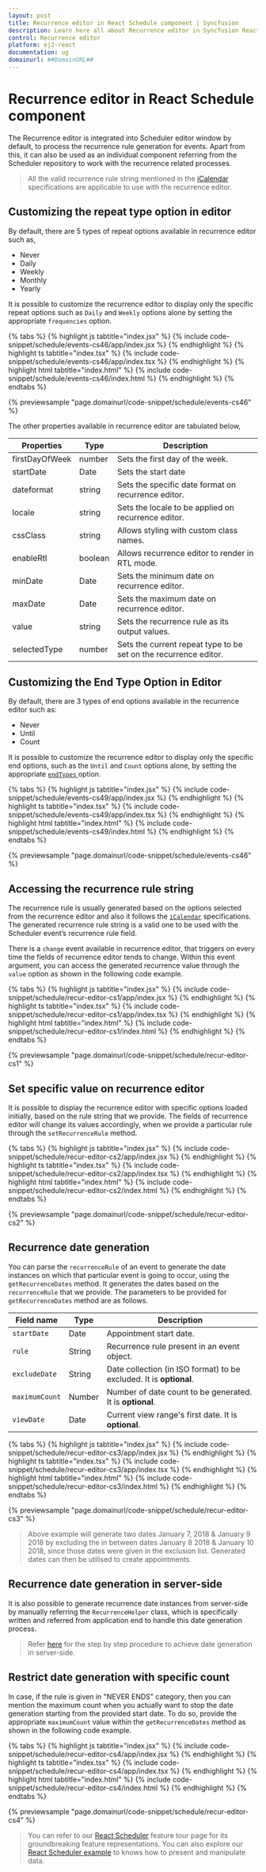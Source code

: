 ```yaml
---
layout: post
title: Recurrence editor in React Schedule component | Syncfusion
description: Learn here all about Recurrence editor in Syncfusion React Schedule component of Syncfusion Essential JS 2 and more.
control: Recurrence editor 
platform: ej2-react
documentation: ug
domainurl: ##DomainURL##
---
```


# Recurrence editor in React Schedule component

The Recurrence editor is integrated into Scheduler editor window by default, to process the recurrence rule generation for events. Apart from this, it can also be used as an individual component referring from the Scheduler repository to work with the recurrence related processes.

> All the valid recurrence rule string mentioned in the [iCalendar](https://datatracker.ietf.org/doc/html/rfc5545#section-3.3.10) specifications are applicable to use with the recurrence editor.

## Customizing the repeat type option in editor

By default, there are 5 types of repeat options available in recurrence editor such as,

* Never
* Daily
* Weekly
* Monthly
* Yearly

It is possible to customize the recurrence editor to display only the specific repeat options such as `Daily` and `Weekly` options alone by setting the appropriate `frequencies` option.

{% tabs %}
{% highlight js tabtitle="index.jsx" %}
{% include code-snippet/schedule/events-cs46/app/index.jsx %}
{% endhighlight %}
{% highlight ts tabtitle="index.tsx" %}
{% include code-snippet/schedule/events-cs46/app/index.tsx %}
{% endhighlight %}
{% highlight html tabtitle="index.html" %}
{% include code-snippet/schedule/events-cs46/index.html %}
{% endhighlight %}
{% endtabs %}
        
{% previewsample "page.domainurl/code-snippet/schedule/events-cs46" %}

The other properties available in recurrence editor are tabulated below,

| Properties | Type | Description |
|------------|------|-------------|
| firstDayOfWeek | number | Sets the first day of the week.|
| startDate | Date | Sets the start date |
| dateformat | string | Sets the specific date format on recurrence editor.|
| locale | string | Sets the locale to be applied on recurrence editor.|
| cssClass | string | Allows styling with custom class names.|
| enableRtl | boolean | Allows recurrence editor to render in RTL mode.|
| minDate | Date | Sets the minimum date on recurrence editor.|
| maxDate | Date | Sets the maximum date on recurrence editor.|
| value | string | Sets the recurrence rule as its output values.|
| selectedType | number | Sets the current repeat type to be set on the recurrence editor.|

## Customizing the End Type Option in Editor

By default, there are 3 types of end options available in the recurrence editor such as:

* Never
* Until
* Count

It is possible to customize the recurrence editor to display only the specific end options, such as the `Until` and `Count` options alone, by setting the appropriate [`endTypes` ](https://ej2.syncfusion.com/react/documentation/api/recurrence-editor/#endtypes)option.

{% tabs %}
{% highlight js tabtitle="index.jsx" %}
{% include code-snippet/schedule/events-cs49/app/index.jsx %}
{% endhighlight %}
{% highlight ts tabtitle="index.tsx" %}
{% include code-snippet/schedule/events-cs49/app/index.tsx %}
{% endhighlight %}
{% highlight html tabtitle="index.html" %}
{% include code-snippet/schedule/events-cs49/index.html %}
{% endhighlight %}
{% endtabs %}

{% previewsample "page.domainurl/code-snippet/schedule/events-cs46" %}

## Accessing the recurrence rule string

The recurrence rule is usually generated based on the options selected from the recurrence editor and also it follows the [`iCalendar`](https://datatracker.ietf.org/doc/html/rfc5545#section-3.3.10) specifications. The generated recurrence rule string is a valid one to be used with the Scheduler event’s recurrence rule field.

There is a `change` event available in recurrence editor, that triggers on every time the fields of recurrence editor tends to change. Within this event argument, you can access the generated recurrence value through the `value` option as shown in the following code example.

{% tabs %}
{% highlight js tabtitle="index.jsx" %}
{% include code-snippet/schedule/recur-editor-cs1/app/index.jsx %}
{% endhighlight %}
{% highlight ts tabtitle="index.tsx" %}
{% include code-snippet/schedule/recur-editor-cs1/app/index.tsx %}
{% endhighlight %}
{% highlight html tabtitle="index.html" %}
{% include code-snippet/schedule/recur-editor-cs1/index.html %}
{% endhighlight %}
{% endtabs %}
        
{% previewsample "page.domainurl/code-snippet/schedule/recur-editor-cs1" %}

## Set specific value on recurrence editor

It is possible to display the recurrence editor with specific options loaded initially, based on the rule string that we provide. The fields of recurrence editor will change its values accordingly, when we provide a particular rule through the `setRecurrenceRule` method.

{% tabs %}
{% highlight js tabtitle="index.jsx" %}
{% include code-snippet/schedule/recur-editor-cs2/app/index.jsx %}
{% endhighlight %}
{% highlight ts tabtitle="index.tsx" %}
{% include code-snippet/schedule/recur-editor-cs2/app/index.tsx %}
{% endhighlight %}
{% highlight html tabtitle="index.html" %}
{% include code-snippet/schedule/recur-editor-cs2/index.html %}
{% endhighlight %}
{% endtabs %}
        
{% previewsample "page.domainurl/code-snippet/schedule/recur-editor-cs2" %}

## Recurrence date generation

You can parse the `recurrenceRule` of an event to generate the date instances on which that particular event is going to occur, using the `getRecurrenceDates` method. It generates the dates based on the `recurrenceRule` that we provide. The parameters to be provided for `getRecurrenceDates` method are as follows.

| Field name | Type | Description |
|------------|------|-------------|
| `startDate` | Date| Appointment start date. |
| `rule` | String| Recurrence rule present in an event object. |
| `excludeDate` | String | Date collection (in ISO format) to be excluded. It is **optional**. |
| `maximumCount` | Number | Number of date count to be generated. It is **optional**. |
| `viewDate` | Date | Current view range's first date. It is **optional**. |

{% tabs %}
{% highlight js tabtitle="index.jsx" %}
{% include code-snippet/schedule/recur-editor-cs3/app/index.jsx %}
{% endhighlight %}
{% highlight ts tabtitle="index.tsx" %}
{% include code-snippet/schedule/recur-editor-cs3/app/index.tsx %}
{% endhighlight %}
{% highlight html tabtitle="index.html" %}
{% include code-snippet/schedule/recur-editor-cs3/index.html %}
{% endhighlight %}
{% endtabs %}
        
{% previewsample "page.domainurl/code-snippet/schedule/recur-editor-cs3" %}

> Above example will generate two dates January 7, 2018 & January 9 2018 by excluding the in between dates January 8 2018 & January 10 2018, since those dates were given in the exclusion list. Generated dates can then be utilised to create appointments.

## Recurrence date generation in server-side

It is also possible to generate recurrence date instances from server-side by manually referring the `RecurrenceHelper` class, which is specifically written and referred from application end to handle this date generation process.

> Refer [here](https://www.syncfusion.com/kb/10009/how-to-parse-the-recurrencerule-at-server-side) for the step by step procedure to achieve date generation in server-side.

## Restrict date generation with specific count

In case, if the rule is given in "NEVER ENDS" category, then you can mention the maximum count when you actually want to stop the date generation starting from the provided start date. To do so, provide the appropriate `maximumCount` value within the `getRecurrenceDates` method as shown in the following code example.

{% tabs %}
{% highlight js tabtitle="index.jsx" %}
{% include code-snippet/schedule/recur-editor-cs4/app/index.jsx %}
{% endhighlight %}
{% highlight ts tabtitle="index.tsx" %}
{% include code-snippet/schedule/recur-editor-cs4/app/index.tsx %}
{% endhighlight %}
{% highlight html tabtitle="index.html" %}
{% include code-snippet/schedule/recur-editor-cs4/index.html %}
{% endhighlight %}
{% endtabs %}
        
{% previewsample "page.domainurl/code-snippet/schedule/recur-editor-cs4" %}

> You can refer to our [React Scheduler](https://www.syncfusion.com/react-components/react-scheduler) feature tour page for its groundbreaking feature representations. You can also explore our [React Scheduler example](https://ej2.syncfusion.com/react/demos/#/material/schedule/overview) to knows how to present and manipulate data.
